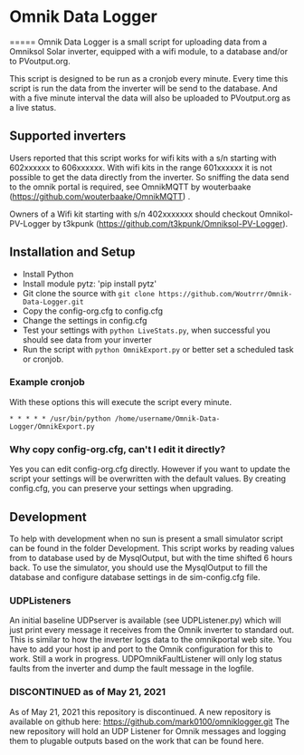 # Omnik Data Logger
=====
Omnik Data Logger is a small script for uploading data from a Omniksol Solar
inverter, equipped with a wifi module, to a database and/or to PVoutput.org.

This script is designed to be run as a cronjob every minute. Every time this
script is run the data from the inverter will be send to the database. And with
a five minute interval the data will also be uploaded to PVoutput.org as a live
status.

## Supported inverters
Users reported that this script works for wifi kits with a s/n starting with
602xxxxxx to 606xxxxxx. With wifi kits in the range 601xxxxxx it is not
possible to get the data directly from the inverter. So sniffing the data send
to the omnik portal is required, see OmnikMQTT by wouterbaake
(https://github.com/wouterbaake/OmnikMQTT) .

Owners of a Wifi kit starting with s/n 402xxxxxxx should checkout
Omnikol-PV-Logger by t3kpunk (https://github.com/t3kpunk/Omniksol-PV-Logger).

## Installation and Setup

* Install Python
* Install module pytz: 'pip install pytz'
* Git clone the source with `git clone https://github.com/Woutrrr/Omnik-Data-Logger.git`
* Copy the config-org.cfg to config.cfg
* Change the settings in config.cfg
* Test your settings with `python LiveStats.py`, when successful you should see
data from your inverter
* Run the script with `python OmnikExport.py` or better set a scheduled task or
cronjob.

### Example cronjob
With these options this will execute the script every minute.

`* * * * * /usr/bin/python /home/username/Omnik-Data-Logger/OmnikExport.py`

### Why copy config-org.cfg, can't I edit it directly?
Yes you can edit config-org.cfg directly. However if you want to update the
script your settings will be overwritten with the default values. By creating
config.cfg, you can preserve your settings when upgrading.

## Development
To help with development when no sun is present a small simulator script can be
found in the folder Development. This script works by reading values from to
database used by de MysqlOutput, but with the time shifted 6 hours back. To use
the simulator, you should use the MysqlOutput to fill the database and configure
database settings in de sim-config.cfg file.

### UDPListeners
An initial baseline UDPserver is available (see UDPListener.py) which will just print every message
it receives from the Omnik inverter to standard out. This is similar to how the inverter logs data
to the omnikportal web site. You have to add your host ip and port to the Omnik configuration for this to work.
Still a work in progress.
UDPOmnikFaultListener will only log status faults from the inverter and dump the fault message in the logfile.

### DISCONTINUED as of May 21, 2021
As of May 21, 2021 this repository is discontinued.
A new repository is available on github here: https://github.com/mark0100/omniklogger.git
The new repository will hold an UDP Listener for Omnik messages and logging them to plugable outputs based on the work that can be found here.

